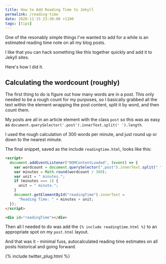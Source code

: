 ```yaml
---
title: How to Add Reading Time to Jekyll
permalink: /reading-time
date: 2020-11-15 23:30:00 +1100
tags: [tips]
---
```


One of the resonably simple things I've wanted to add for a while is an estimated reading time note on all my blog posts.

I like that you can hack something like this together quickly and add it to Jekyll sites.

Here's how I did it.

## Calculating the wordcount (roughly)

The first thing to do is figure out how many words are in a post. This only needed to be a rough count for my purposes, so I basically grabbed all the text within the element wrapping the post content, split it by word, and then count them.

My posts are all in an article element with the class `post` so this was as easy as `document.querySelector('.post').innerText.split(' ').length`.

I used the rough calculation of 300 words per minute, and just round up or down to the nearest minute.

The final snippet, saved as the include `readingtime.html`, looks like this:

```html
<script>
  document.addEventListener("DOMContentLoaded", (event) => {
    var wordcount = document.querySelector(".post").innerText.split(" ").length;
    var minutes = Math.round(wordcount / 300);
    var unit = " minutes.";
    if (minutes === 1) {
      unit = " minute.";
    }
    document.getElementById("readingTime").innerText =
      "Reading Time: " + minutes + unit;
  });
</script>

<div id="readingTime"></div>
```

Then all I needed to do was add the `{% include readingtime.html %}` to an appropriate spot on my `post.html` layout.

And that was it - minimal fuss, autocalculated reading time estimates on all posts historical and going forward.

{% include twitter_plug.html %}
